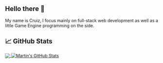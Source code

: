 ## Hello there 👋
My name is Cruiz, I focus mainly on full-stack web development as well as a little Game Engine programming on the side.

## &#x1f4c8; GitHub Stats

<a href="https://github.com/CruizK/CruizK">
  <img align="center" src="https://github-readme-stats.vercel.app/api/top-langs/?username=CruizK&hide=shaderlab,html&title_color=ffffff&text_color=c9cacc&icon_color=2bbc8a&bg_color=1d1f21" />
</a>
<a href="https://github.com/CruizK/Cruiz">
  <img align="center" src="https://github-readme-stats.vercel.app/api?username=CruizK&show_icons=true&line_height=27&count_private=true&title_color=ffffff&text_color=c9cacc&icon_color=2bbc8a&bg_color=1d1f21" alt="Martin's GitHub Stats" />
</a>

<!--
**CruizK/CruizK** is a ✨ _special_ ✨ repository because its `README.md` (this file) appears on your GitHub profile.

Here are some ideas to get you started:

- 🔭 I’m currently working on ...
- 🌱 I’m currently learning ...
- 👯 I’m looking to collaborate on ...
- 🤔 I’m looking for help with ...
- 💬 Ask me about ...
- 📫 How to reach me: ...
- 😄 Pronouns: ...
- ⚡ Fun fact: ...
-->
